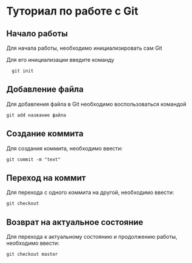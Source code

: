 # Туториал по работе с Git

## Начало работы

Для начала работы, необходимо инициализировать сам Git

Для его инициализации введите команду 

```
  git init
```

## Добавление файла

Для добавления файла в Git необходимо воспользоваться командой 

```
git add название файла
```

## Создание коммита

Для создания коммита, необходимо ввести:

```
git commit -m "text"
```

## Переход на коммит

Для перехода с одного коммита на другой, необходимо ввести:

```
git checkout
```

## Возврат на актуальное состояние

Для перехода к актуальному состоянию и продолжению работы, необходимо ввести:

```
git checkout master
```